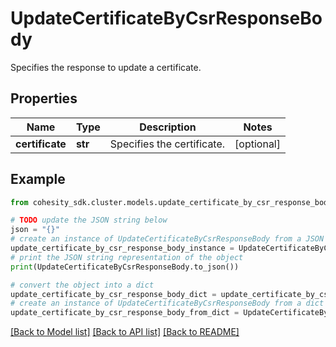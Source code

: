 # UpdateCertificateByCsrResponseBody

Specifies the response to update a certificate.

## Properties

Name | Type | Description | Notes
------------ | ------------- | ------------- | -------------
**certificate** | **str** | Specifies the certificate. | [optional] 

## Example

```python
from cohesity_sdk.cluster.models.update_certificate_by_csr_response_body import UpdateCertificateByCsrResponseBody

# TODO update the JSON string below
json = "{}"
# create an instance of UpdateCertificateByCsrResponseBody from a JSON string
update_certificate_by_csr_response_body_instance = UpdateCertificateByCsrResponseBody.from_json(json)
# print the JSON string representation of the object
print(UpdateCertificateByCsrResponseBody.to_json())

# convert the object into a dict
update_certificate_by_csr_response_body_dict = update_certificate_by_csr_response_body_instance.to_dict()
# create an instance of UpdateCertificateByCsrResponseBody from a dict
update_certificate_by_csr_response_body_from_dict = UpdateCertificateByCsrResponseBody.from_dict(update_certificate_by_csr_response_body_dict)
```
[[Back to Model list]](../README.md#documentation-for-models) [[Back to API list]](../README.md#documentation-for-api-endpoints) [[Back to README]](../README.md)


